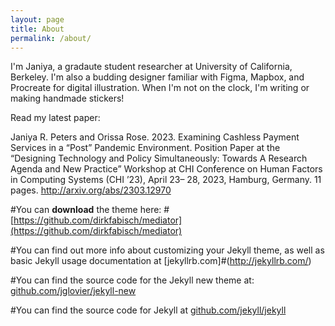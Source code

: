 ```yaml
---
layout: page
title: About
permalink: /about/
---
```


I'm Janiya, a gradaute student researcher at University of California, Berkeley. I'm also a budding designer familiar with Figma, Mapbox, and Procreate for digital illustration. When I'm not on the clock, I'm writing or making handmade stickers!

Read my latest paper:

Janiya R. Peters and Orissa Rose. 2023. Examining Cashless Payment Services in a “Post” 
Pandemic Environment. Position Paper at the “Designing Technology and Policy Simultaneously: Towards A Research 
Agenda and New Practice” Workshop at CHI Conference on Human Factors in Computing Systems (CHI ’23), April 23–
28, 2023, Hamburg, Germany. 11 pages. http://arxiv.org/abs/2303.12970


#You can **download** the theme here:
#[https://github.com/dirkfabisch/mediator](https://github.com/dirkfabisch/mediator) 

#You can find out more info about customizing your Jekyll theme, as well as basic Jekyll usage documentation at [jekyllrb.com]#(http://jekyllrb.com/)

#You can find the source code for the Jekyll new theme at: [github.com/jglovier/jekyll-new](https://github.com/jglovier/jekyll-#new)

#You can find the source code for Jekyll at [github.com/jekyll/jekyll](https://github.com/jekyll/jekyll)
